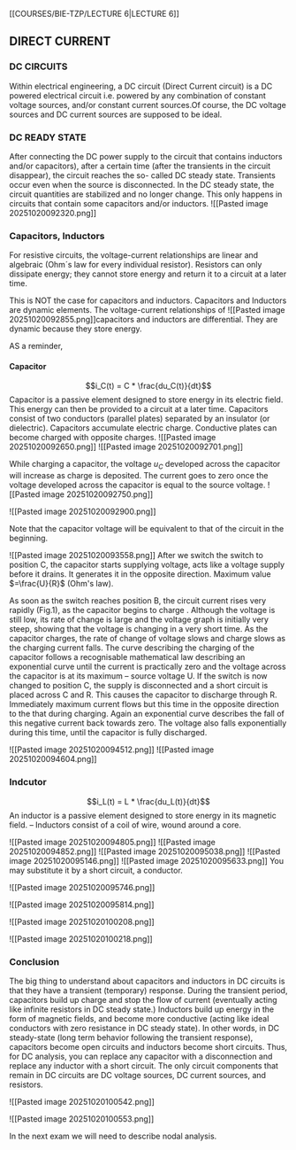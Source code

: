 [[COURSES/BIE-TZP/LECTURE 6|LECTURE 6]]
## DIRECT CURRENT

### DC CIRCUITS
Within electrical engineering, a DC circuit (Direct Current circuit) is a DC powered electrical circuit i.e. powered by any combination of constant voltage sources, and/or constant current sources.Of course, the DC voltage sources and DC current sources are supposed to be ideal.

### DC READY STATE
After connecting the DC power supply to the circuit that contains inductors and/or capacitors), after a certain time (after the transients in the circuit disappear), the circuit reaches the so- called DC steady state. Transients occur even when the source is disconnected. In the DC steady state, the circuit quantities are stabilized and no longer change. This only happens in circuits that contain some capacitors and/or inductors.
![[Pasted image 20251020092320.png]]

### Capacitors, Inductors

For resistive circuits, the voltage-current relationships are linear and algebraic (Ohm´s law for every individual resistor). Resistors can only dissipate energy; they cannot store energy and return it to a circuit at a later time.

This is NOT the case for capacitors and inductors. Capacitors and Inductors are dynamic elements. The voltage-current relationships of ![[Pasted image 20251020092855.png]]capacitors and inductors are differential. They are dynamic because they store energy.

AS a reminder,
#### Capacitor
$$i_C(t) = C * \frac{du_C(t)}{dt}$$
Capacitor is a passive element designed to store energy in its electric field. This energy can then be provided to a circuit at a later time.
Capacitors consist of two conductors (parallel plates) separated by an insulator (or dielectric). Capacitors accumulate electric charge. Conductive plates can become charged with opposite charges.
![[Pasted image 20251020092650.png]]
![[Pasted image 20251020092701.png]]

While charging a capacitor, the voltage $u_C$ developed across the capacitor will increase as charge is deposited. The current goes to zero once the voltage developed across the capacitor is equal to the source voltage.
![[Pasted image 20251020092750.png]]

![[Pasted image 20251020092900.png]]

Note that the capacitor voltage will be equivalent to that of the circuit in the beginning.

![[Pasted image 20251020093558.png]]
After we switch the switch to position C, the capacitor starts supplying voltage, acts like a voltage supply before it drains. It generates it in the opposite direction. Maximum value $=\frac{U}{R}$ (Ohm's law).

As soon as the switch reaches position B, the circuit current rises very rapidly (Fig.1), as the capacitor begins to charge . Although the voltage is still low, its rate of change is large and the voltage graph is initially very steep, showing that the voltage is changing in a very short time. As the capacitor charges, the rate of change of voltage slows and charge slows as the charging current falls. The curve describing the charging of the capacitor follows a recognisable mathematical law describing an exponential curve until the current is practically zero and the voltage across the capacitor is at its maximum – source voltage U. If the switch is now changed to position C, the supply is disconnected and a short circuit is placed across C and R. This causes the capacitor to discharge through R. Immediately maximum current flows but this time in the opposite direction to the that during charging. Again an exponential curve describes the fall of this negative current back towards zero. The voltage also falls exponentially during this time, until the capacitor is fully discharged.

![[Pasted image 20251020094512.png]]
![[Pasted image 20251020094604.png]]

### Indcutor

$$i_L(t) = L * \frac{du_L(t)}{dt}$$
An inductor is a passive element designed to store energy in its magnetic field. – Inductors consist of a coil of wire, wound around a core.

![[Pasted image 20251020094805.png]]
![[Pasted image 20251020094852.png]]
![[Pasted image 20251020095038.png]]
![[Pasted image 20251020095146.png]]
![[Pasted image 20251020095633.png]]
You may substitute it by a short circuit, a conductor.

![[Pasted image 20251020095746.png]]

![[Pasted image 20251020095814.png]]

![[Pasted image 20251020100208.png]]

![[Pasted image 20251020100218.png]]


### Conclusion
The big thing to understand about capacitors and inductors in DC circuits is that they have a transient (temporary) response. During the transient period, capacitors build up charge and stop the flow of current (eventually acting like infinite resistors in DC steady state.) Inductors build up energy in the form of magnetic fields, and become more conductive (acting like ideal conductors with zero resistance in DC steady state). In other words, in DC steady-state (long term behavior following the transient response), capacitors become open circuits and inductors become short circuits. Thus, for DC analysis, you can replace any capacitor with a disconnection and replace any inductor with a short circuit. The only circuit components that remain in DC circuits are DC voltage sources, DC current sources, and resistors.

![[Pasted image 20251020100542.png]]

![[Pasted image 20251020100553.png]]


In the next exam we will need to describe nodal analysis. 